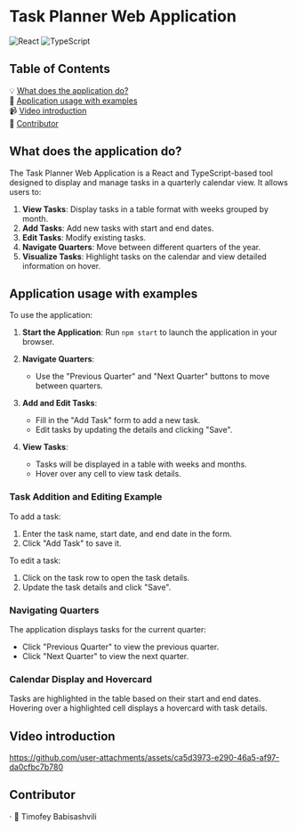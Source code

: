 # Task Planner Web Application

![React](https://img.shields.io/badge/React-v18.2.0-blue)
![TypeScript](https://img.shields.io/badge/TypeScript-v4.8.4-blue)

## Table of Contents

💡 [What does the application do?](#what-does-the-application-do)<br/>
🚀 [Application usage with examples](#application-usage-with-examples)<br/>
📹 [Video introduction](#video-introduction)<br/>
🥷 [Contributor](#contributor)
</br>

## What does the application do?

The Task Planner Web Application is a React and TypeScript-based tool designed to display and manage tasks in a quarterly calendar view. It allows users to:

1. **View Tasks**: Display tasks in a table format with weeks grouped by month.
2. **Add Tasks**: Add new tasks with start and end dates.
3. **Edit Tasks**: Modify existing tasks.
4. **Navigate Quarters**: Move between different quarters of the year.
5. **Visualize Tasks**: Highlight tasks on the calendar and view detailed information on hover.

## Application usage with examples

To use the application:

1. **Start the Application**: Run `npm start` to launch the application in your browser.

2. **Navigate Quarters**:

   - Use the "Previous Quarter" and "Next Quarter" buttons to move between quarters.

3. **Add and Edit Tasks**:

   - Fill in the "Add Task" form to add a new task.
   - Edit tasks by updating the details and clicking "Save".

4. **View Tasks**:
   - Tasks will be displayed in a table with weeks and months.
   - Hover over any cell to view task details.

### Task Addition and Editing Example

To add a task:

1. Enter the task name, start date, and end date in the form.
2. Click "Add Task" to save it.

To edit a task:

1. Click on the task row to open the task details.
2. Update the task details and click "Save".

### Navigating Quarters

The application displays tasks for the current quarter:

- Click "Previous Quarter" to view the previous quarter.
- Click "Next Quarter" to view the next quarter.

### Calendar Display and Hovercard

Tasks are highlighted in the table based on their start and end dates. Hovering over a highlighted cell displays a hovercard with task details.

## Video introduction 

https://github.com/user-attachments/assets/ca5d3973-e290-46a5-af97-da0cfbc7b780

## Contributor

⋅ 🥷 Timofey Babisashvili
